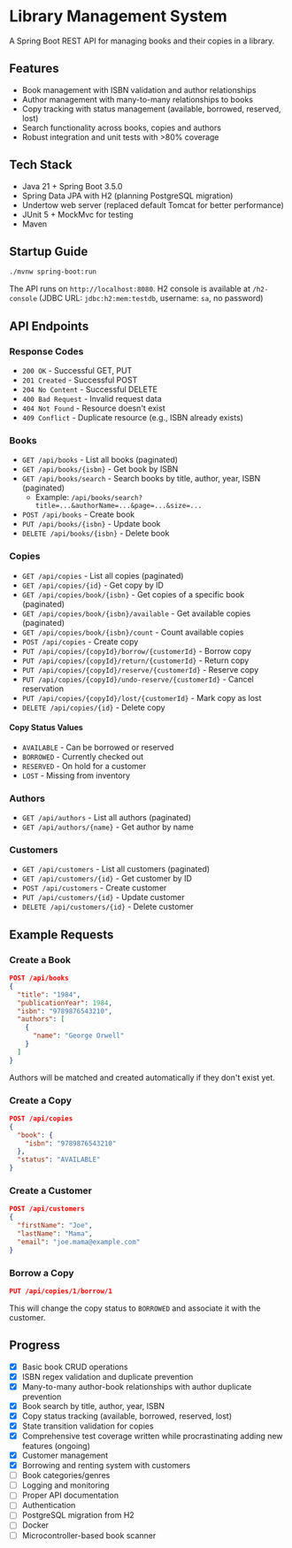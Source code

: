 # Library Management System

A Spring Boot REST API for managing books and their copies in a library.

## Features

- Book management with ISBN validation and author relationships
- Author management with many-to-many relationships to books
- Copy tracking with status management (available, borrowed, reserved, lost)
- Search functionality across books, copies and authors
- Robust integration and unit tests with >80% coverage

## Tech Stack

- Java 21 + Spring Boot 3.5.0
- Spring Data JPA with H2 (planning PostgreSQL migration)
- Undertow web server (replaced default Tomcat for better performance)
- JUnit 5 + MockMvc for testing
- Maven

## Startup Guide

```bash
./mvnw spring-boot:run
```

The API runs on `http://localhost:8080`. H2 console is available at `/h2-console` (JDBC URL: `jdbc:h2:mem:testdb`,
username: `sa`, no password)

## API Endpoints

### Response Codes

- `200 OK` - Successful GET, PUT
- `201 Created` - Successful POST
- `204 No Content` - Successful DELETE
- `400 Bad Request` - Invalid request data
- `404 Not Found` - Resource doesn't exist
- `409 Conflict` - Duplicate resource (e.g., ISBN already exists)

### Books

- `GET /api/books` - List all books (paginated)
- `GET /api/books/{isbn}` - Get book by ISBN
- `GET /api/books/search` - Search books by title, author, year, ISBN (paginated)
    - Example: `/api/books/search?title=...&authorName=...&page=...&size=...`
- `POST /api/books` - Create book
- `PUT /api/books/{isbn}` - Update book
- `DELETE /api/books/{isbn}` - Delete book

### Copies

- `GET /api/copies` - List all copies (paginated)
- `GET /api/copies/{id}` - Get copy by ID
- `GET /api/copies/book/{isbn}` - Get copies of a specific book (paginated)
- `GET /api/copies/book/{isbn}/available` - Get available copies (paginated)
- `GET /api/copies/book/{isbn}/count` - Count available copies
- `POST /api/copies` - Create copy
- `PUT /api/copies/{copyId}/borrow/{customerId}` - Borrow copy
- `PUT /api/copies/{copyId}/return/{customerId}` - Return copy
- `PUT /api/copies/{copyId}/reserve/{customerId}` - Reserve copy
- `PUT /api/copies/{copyId}/undo-reserve/{customerId}` - Cancel reservation
- `PUT /api/copies/{copyId}/lost/{customerId}` - Mark copy as lost
- `DELETE /api/copies/{id}` - Delete copy

#### Copy Status Values

- `AVAILABLE` - Can be borrowed or reserved
- `BORROWED` - Currently checked out
- `RESERVED` - On hold for a customer
- `LOST` - Missing from inventory

### Authors

- `GET /api/authors` - List all authors (paginated)
- `GET /api/authors/{name}` - Get author by name

### Customers

- `GET /api/customers` - List all customers (paginated)
- `GET /api/customers/{id}` - Get customer by ID
- `POST /api/customers` - Create customer
- `PUT /api/customers/{id}` - Update customer
- `DELETE /api/customers/{id}` - Delete customer

## Example Requests

### Create a Book

```json
POST /api/books
{
  "title": "1984",
  "publicationYear": 1984,
  "isbn": "9789876543210",
  "authors": [
    {
      "name": "George Orwell"
    }
  ]
}
```

Authors will be matched and created automatically if they don't exist yet.

### Create a Copy

```json
POST /api/copies
{
  "book": {
    "isbn": "9789876543210"
  },
  "status": "AVAILABLE"
}
```

### Create a Customer

```json
POST /api/customers
{
  "firstName": "Joe",
  "lastName": "Mama", 
  "email": "joe.mama@example.com"
}
```

### Borrow a Copy

```json
PUT /api/copies/1/borrow/1
```

This will change the copy status to `BORROWED` and associate it with the customer.

## Progress

- [x] Basic book CRUD operations
- [x] ISBN regex validation and duplicate prevention
- [x] Many-to-many author-book relationships with author duplicate prevention
- [x] Book search by title, author, year, ISBN
- [x] Copy status tracking (available, borrowed, reserved, lost)
- [x] State transition validation for copies
- [x] Comprehensive test coverage written while procrastinating adding new features (ongoing)
- [x] Customer management
- [x] Borrowing and renting system with customers
- [ ] Book categories/genres
- [ ] Logging and monitoring
- [ ] Proper API documentation
- [ ] Authentication
- [ ] PostgreSQL migration from H2
- [ ] Docker
- [ ] Microcontroller-based book scanner